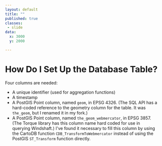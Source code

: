```yaml
---
layout: default
title: ""
published: true
classes:
 - slide
data:
  x: 3000
  y: 2000

---
```


# How Do I Set Up the Database Table? #

Four columns are needed:

*  A unique identifier (used for aggregation functions)
*  A timestamp
*  A PostGIS Point column, named `geom`, in EPSG 4326. (The SQL API has a hard-coded reference to
   the geometry column for the table.  It was `the_geom`, but I renamed it in my fork.)
*  A PostGIS Point column, named `the_geom_webmercator`, in EPSG 3857. (The Torque library has
   this column name hard coded for use in querying Windshaft.) I've found it necessary to fill
   this column by using the CartoDB function `CDB_TransformToWebmercator` instead of using 
   the PostGIS `ST_Transform` function directly.
